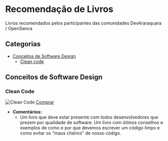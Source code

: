 # Recomendaçāo de Livros

Livros recomendados pelos participantes das comunidades DevAraraquara / OpenSanca

## Categorias

- [Conceitos de Software Design](#conceitos-de-software-design)
  - [Clean code](#clean-code)

## Conceitos de Software Design

### Clean Code
![Clean Code](http://ecx.images-amazon.com/images/I/51oXyW8WQwL._SX387_BO1,204,203,200_.jpg)
[Comprar](http://www.amazon.com/Clean-Code-Handbook-Software-Craftsmanship-ebook/dp/B001GSTOAM/ref=mt_kindle?_encoding=UTF8&me=)
* **Comentários:**
    * Um livro que deve estar presente com todos desenvolvedores que prezem por qualidade de software. Um livro com ótimos conselhos e exemplos de como e por que devemos escrever um código limpo e como evitar os "maus cheiros" de nosso código.
